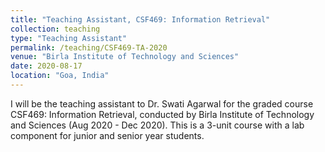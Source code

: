 ```yaml
---
title: "Teaching Assistant, CSF469: Information Retrieval"
collection: teaching
type: "Teaching Assistant"
permalink: /teaching/CSF469-TA-2020
venue: "Birla Institute of Technology and Sciences"
date: 2020-08-17
location: "Goa, India"
---
```

I will be the teaching assistant to Dr. Swati Agarwal for the graded course CSF469: Information Retrieval, conducted by Birla Institute of Technology and Sciences (Aug 2020 - Dec 2020). This is a 3-unit course with a lab component for junior and senior year students.